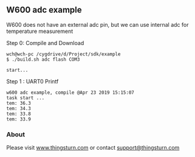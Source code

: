 ## W600 adc example

W600 does not have an external adc pin, but we can use internal adc for temperature measurement

Step 0: Compile and Download

``` 
wch@wch-pc /cygdrive/d/Project/sdk/example
$ ./build.sh adc flash COM3

start...

```

Step 1 :  UART0   Printf

```
w600 adc example, compile @Apr 23 2019 15:15:07
task start ... 
tem: 36.3
tem: 34.3
tem: 33.8
tem: 33.9
```


### About

Please visit www.thingsturn.com or contact support@thingsturn.com

